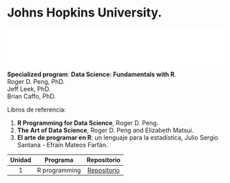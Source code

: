 # **Johns Hopkins University**.
![](https://github.com/jm-quintas/DadaScience_FundamentalsR/blob/main/R_Programming/JHuniversity.png)
**Specialized program**: **Data Science: Fundamentals with R**.  
Roger D. Peng, PhD.  
Jeff Leek, PhD.  
Brian Caffo, PhD.  

Libros de referencia:  
1. **R Programming for Data Science**, Roger D. Peng.
2. **The Art of Data Science**, Roger D. Peng and Elizabeth Matsui.
3. **El arte de programar en R**: un lenguaje para la estadística, Julio Sergio Santana - Efraín Mateos Farfán.

| Unidad | Programa | Repositorio |
| :----: | :----: | :----: |
| 1 | R programming | [Repositorio](https://github.com/jm-quintas/DadaScience_FundamentalsR/tree/main/R_Programming) |


